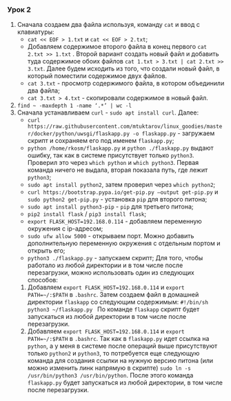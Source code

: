### Урок 2
1. Сначала создаем два файла используя, команду `cat` и ввод с клавиатуры:
	* `cat << EOF > 1.txt` и `cat << EOF > 2.txt`;
	* Добавляем содержимое второго файла в конец первого `cat 2.txt >> 1.txt` . Второй вариант создать новый файл и добавить туда содержимое обоих файлов `cat 1.txt > 3.txt | cat 2.txt >> 3.txt`. Далее будем исходить из того, что создали новый файл, в который поместили содержимое двух файлов.
	* `cat 3.txt` - просмотр содержимого файла, в котором объединили два файла;
	* `cat 3.txt > 4.txt` - скопировали содержимое в новый файл.
2. `find ~ -maxdepth 1 -name ‘.*’ | wc -l`
3. Сначала устанавливаем `curl` - `sudo apt install curl`. Далее:
	* `curl https://raw.githubusercontent.com/mtuktarov/linux_goodies/master/docker/python/uwsgi/flaskapp.py -o flaskapp.py` - загружаем скрипт и сохраняем его под именем `flaskapp.py`;
	* `python /home/rkosm/flaskapp.py` и `python ./flaskapp.py` выдают ошибку, так как в системе присутствует только `python3`. Проверил это через `which python` и `which python3`. Первая команда ничего не выдала, вторая показала путь, где лежит `python3`;
	* `sudo apt install python2`, затем проверил через `which python2`;
	* `curl https://bootstrap.pypa.io/get-pip.py —output get-pip.py` и `sudo python2 get-pip.py` - установка `pip` для второго питона;
	* `sudo apt install python3-pip` - `pip` для третьего питона;
	* `pip2 install flask` / `pip3 install flask`;
	* `export FLASK_HOST=192.168.0.114` - добавляем переменную окружения с ip-адресом;
	* `sudo ufw allow 5000` - открываем порт. Можно добавить дополнительную переменную окружения с отдельным портом и открыть его;
	* `python3 ./flaskapp.py` - запускаем скрипт;
Для того, чтобы работало из любой директории и в том числе после перезагрузки, можно использовать один из следующих способов:
	1. Добавляем `export FLASK_HOST=192.168.0.114` и `export PATH=~/:$PATH` в `.bashrc`. Затем создаем файл в домашней директории `flaskapp` со следующим содержимым:
	`#!/bin/sh`
	`python3 ~/flaskapp.py `
	По команде  `flaskapp` скрипт будет запускаться из любой директории в том числе после перезагрузки.
	2. Добавляем `export FLASK_HOST=192.168.0.114` и `export PATH=~/:$PATH` в `.bashrc`. Так как в `flaskapp.py` идет ссылка на `python`, а у меня в системе после операций выше присутствуют только `python2` и `python3`, то потребуется еще следующую команда для создания ссылки на нужную версию питона (или можно изменить линк напрямую в скрипте) `sudo ln -s /usr/bin/python3 /usr/bin/python`. После этого команда `flaskapp.py` будет запускаться из любой директории, в том числе после перезагрузки.

